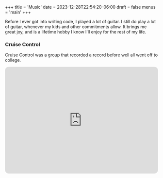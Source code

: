 +++
title = 'Music'
date = 2023-12-28T22:54:20-06:00
draft = false
menus = 'main'
+++

Before I ever got into writing code, I played a lot of guitar. I still do play a lot of guitar, whenever my
kids and other commitments allow. It brings me great joy, and is a lifetime hobby I know I'll enjoy for the rest of my
life.

### Cruise Control
Cruise Control was a group that recorded a record before well all went off to college.
<iframe style="border-radius:12px" src="https://open.spotify.com/embed/album/0VxUcfS1K7ZAlqWo7kyC4I?utm_source=generator&theme=0" width="100%" height="352" frameBorder="0" allowfullscreen="" allow="autoplay; clipboard-write; encrypted-media; fullscreen; picture-in-picture" loading="lazy"></iframe>

